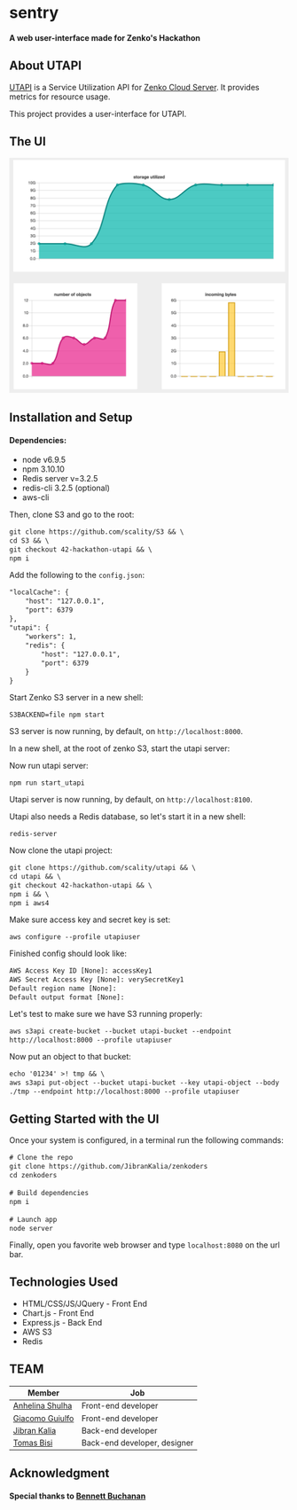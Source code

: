# sentry
#### A web user-interface made for Zenko's Hackathon

## About UTAPI

[UTAPI](https://github.com/scality/utapi) is a Service Utilization API for [Zenko Cloud Server](https://github.com/scality/S3). It provides metrics for resource usage.

This project provides a user-interface for UTAPI.

## The UI

![42 Logo](resources/zenko-charts.png)

## Installation and Setup

#### Dependencies:

* node v6.9.5
* npm 3.10.10
* Redis server v=3.2.5
* redis-cli 3.2.5 (optional)
* aws-cli

Then, clone S3 and go to the root:

```
git clone https://github.com/scality/S3 && \
cd S3 && \
git checkout 42-hackathon-utapi && \
npm i
```

Add the following to the `config.json`:

```
"localCache": {
    "host": "127.0.0.1",
    "port": 6379
},
"utapi": {
    "workers": 1,
    "redis": {
        "host": "127.0.0.1",
        "port": 6379
    }
}
```

Start Zenko S3 server in a new shell:

```
S3BACKEND=file npm start
```

S3 server is now running, by default, on `http://localhost:8000`.

In a new shell, at the root of zenko S3, start the utapi server:

Now run utapi server:

```
npm run start_utapi
```

Utapi server is now running, by default, on `http://localhost:8100`.

Utapi also needs a Redis database, so let's start it in a new shell:

```
redis-server
```

Now clone the utapi project:

```
git clone https://github.com/scality/utapi && \
cd utapi && \
git checkout 42-hackathon-utapi && \
npm i && \
npm i aws4
```

Make sure access key and secret key is set:

```
aws configure --profile utapiuser
```

Finished config should look like:

```
AWS Access Key ID [None]: accessKey1
AWS Secret Access Key [None]: verySecretKey1
Default region name [None]:
Default output format [None]:
```

Let's test to make sure we have S3 running properly:

```
aws s3api create-bucket --bucket utapi-bucket --endpoint http://localhost:8000 --profile utapiuser
```

Now put an object to that bucket:

```
echo '01234' >! tmp && \
aws s3api put-object --bucket utapi-bucket --key utapi-object --body ./tmp --endpoint http://localhost:8000 --profile utapiuser
```

## Getting Started with the UI

Once your system is configured, in a terminal run the following commands:

```
# Clone the repo
git clone https://github.com/JibranKalia/zenkoders
cd zenkoders

# Build dependencies
npm i

# Launch app
node server
```

Finally, open you favorite web browser and type ```localhost:8080```
on the url bar.

## Technologies Used

* HTML/CSS/JS/JQuery - Front End
* Chart.js - Front End
* Express.js - Back End
* AWS S3
* Redis

## TEAM
Member | Job
------------ | -------------
[Anhelina Shulha](https://github.com/angieshu) | Front-end developer
[Giacomo Guiulfo](https://github.com/giacomoguiulfo) | Front-end developer
[Jibran Kalia](https://github.com/JibranKalia) | Back-end developer
[Tomas Bisi](https://github.com/tomasbisi) | Back-end developer, designer

## Acknowledgment
#### Special thanks to [Bennett Buchanan](https://github.com/bennettbuchanan)

[Anhelina Shulha]: (https://github.com/angieshu)
[Giacomo Guiulfo]: (https://github.com/giacomoguiulfo)
[Jibran Kalia]: (https://github.com/JibranKalia)
[Tomas Bisi]: (https://github.com/tomasbisi)
